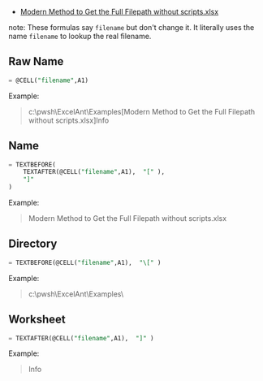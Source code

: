 
- [Modern Method to Get the Full Filepath without scripts.xlsx](./Modern%20Method%20to%20Get%20the%20Full%20Filepath%20without%20scripts.xlsx)

note: These formulas say `filename` but don't change it. It literally uses the name `filename` to lookup the real filename.

## Raw Name


```sql
= @CELL("filename",A1)
```
Example:

> c:\pwsh\ExcelAnt\Examples\[Modern Method to Get the Full Filepath without scripts.xlsx]Info

## Name

```sql
= TEXTBEFORE(
    TEXTAFTER(@CELL("filename",A1),  "[" ),
    "]"
)
```
Example:
> Modern Method to Get the Full Filepath without scripts.xlsx

## Directory

```sql
= TEXTBEFORE(@CELL("filename",A1),  "\[" )
```
Example:

> c:\pwsh\ExcelAnt\Examples\

## Worksheet

```sql
= TEXTAFTER(@CELL("filename",A1),  "]" )
```
Example:
> Info
